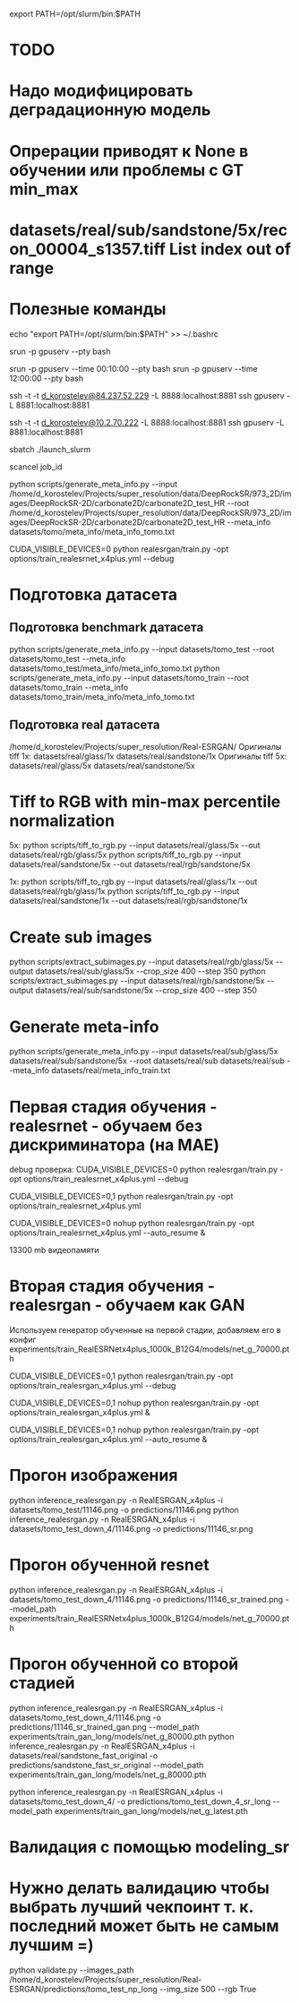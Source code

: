 export PATH=/opt/slurm/bin:$PATH

# TODO
# Надо модифицировать деградационную модель
# Опрерации приводят к None в обучении или проблемы с GT min_max
# datasets/real/sub/sandstone/5x/recon_00004_s1357.tiff List index out of range

# Полезные команды
echo "export PATH=/opt/slurm/bin:$PATH" >> ~/.bashrc

srun -p gpuserv --pty bash

srun -p gpuserv  --time 00:10:00 --pty bash
srun -p gpuserv  --time 12:00:00 --pty bash

ssh -t -t d_korostelev@84.237.52.229 -L 8888:localhost:8881 ssh gpuserv -L 8881:localhost:8881

ssh -t -t d_korostelev@10.2.70.222 -L 8888:localhost:8881 ssh gpuserv -L 8881:localhost:8881

sbatch ./launch_slurm

scancel job_id

python scripts/generate_meta_info.py  --input /home/d_korostelev/Projects/super_resolution/data/DeepRockSR/973_2D/images/DeepRockSR-2D/carbonate2D/carbonate2D_test_HR --root /home/d_korostelev/Projects/super_resolution/data/DeepRockSR/973_2D/images/DeepRockSR-2D/carbonate2D/carbonate2D_test_HR  --meta_info datasets/tomo/meta_info/meta_info_tomo.txt

CUDA_VISIBLE_DEVICES=0 python realesrgan/train.py -opt options/train_realesrnet_x4plus.yml --debug



# Подготовка датасета

## Подготовка benchmark датасета
python scripts/generate_meta_info.py  --input datasets/tomo_test --root datasets/tomo_test  --meta_info datasets/tomo_test/meta_info/meta_info_tomo.txt
python scripts/generate_meta_info.py  --input datasets/tomo_train --root datasets/tomo_train  --meta_info datasets/tomo_train/meta_info/meta_info_tomo.txt

## Подготовка real датасета
/home/d_korostelev/Projects/super_resolution/Real-ESRGAN/
Оригиналы tiff 1x: datasets/real/glass/1x datasets/real/sandstone/1x
Оригиналы tiff 5x: datasets/real/glass/5x datasets/real/sandstone/5x

# Tiff to RGB with min-max percentile normalization
5x:
python scripts/tiff_to_rgb.py --input datasets/real/glass/5x --out datasets/real/rgb/glass/5x
python scripts/tiff_to_rgb.py --input datasets/real/sandstone/5x --out datasets/real/rgb/sandstone/5x

1x:
python scripts/tiff_to_rgb.py --input datasets/real/glass/1x --out datasets/real/rgb/glass/1x
python scripts/tiff_to_rgb.py --input datasets/real/sandstone/1x --out datasets/real/rgb/sandstone/1x

# Create sub images
python scripts/extract_subimages.py --input datasets/real/rgb/glass/5x --output datasets/real/sub/glass/5x --crop_size 400 --step 350
python scripts/extract_subimages.py --input datasets/real/rgb/sandstone/5x --output datasets/real/sub/sandstone/5x --crop_size 400 --step 350

# Generate meta-info
python scripts/generate_meta_info.py  --input datasets/real/sub/glass/5x datasets/real/sub/sandstone/5x --root datasets/real/sub datasets/real/sub --meta_info datasets/real/meta_info_train.txt

# Первая стадия обучения - realesrnet - обучаем без дискриминатора (на MAE)

debug проверка:
CUDA_VISIBLE_DEVICES=0 python realesrgan/train.py -opt options/train_realesrnet_x4plus.yml --debug

CUDA_VISIBLE_DEVICES=0,1 python realesrgan/train.py -opt options/train_realesrnet_x4plus.yml 

CUDA_VISIBLE_DEVICES=0 nohup python realesrgan/train.py -opt options/train_realesrnet_x4plus.yml --auto_resume &

13300 mb видеопамяти

# Вторая стадия обучения - realesrgan - обучаем как GAN

Используем генератор обученные на первой стадии, добавляем его в конфиг
experiments/train_RealESRNetx4plus_1000k_B12G4/models/net_g_70000.pth

CUDA_VISIBLE_DEVICES=0,1 python realesrgan/train.py -opt options/train_realesrgan_x4plus.yml --debug

CUDA_VISIBLE_DEVICES=0,1 nohup python realesrgan/train.py -opt options/train_realesrgan_x4plus.yml &

CUDA_VISIBLE_DEVICES=0,1 nohup python realesrgan/train.py -opt options/train_realesrgan_x4plus.yml --auto_resume &


# Прогон изображения
python inference_realesrgan.py -n RealESRGAN_x4plus -i datasets/tomo_test/11146.png  -o predictions/11146.png 
python inference_realesrgan.py -n RealESRGAN_x4plus -i datasets/tomo_test_down_4/11146.png  -o predictions/11146_sr.png 

# Прогон обученной resnet
python inference_realesrgan.py -n RealESRGAN_x4plus -i datasets/tomo_test_down_4/11146.png  -o predictions/11146_sr_trained.png --model_path experiments/train_RealESRNetx4plus_1000k_B12G4/models/net_g_70000.pth

# Прогон обученной со второй стадией
python inference_realesrgan.py -n RealESRGAN_x4plus -i datasets/tomo_test_down_4/11146.png  -o predictions/11146_sr_trained_gan.png --model_path experiments/train_gan_long/models/net_g_80000.pth
python inference_realesrgan.py -n RealESRGAN_x4plus -i datasets/real/sandstone_fast_original  -o predictions/sandstone_fast_sr_original --model_path experiments/train_gan_long/models/net_g_80000.pth


python inference_realesrgan.py -n RealESRGAN_x4plus -i datasets/tomo_test_down_4/ -o predictions/tomo_test_down_4_sr_long --model_path experiments/train_gan_long/models/net_g_latest.pth

# Валидация с помощью modeling_sr
# Нужно делать валидацию чтобы выбрать лучший чекпоинт т. к. последний может быть не самым лучшим =)

python validate.py --images_path /home/d_korostelev/Projects/super_resolution/Real-ESRGAN/predictions/tomo_test_np_long --img_size 500 --rgb True
